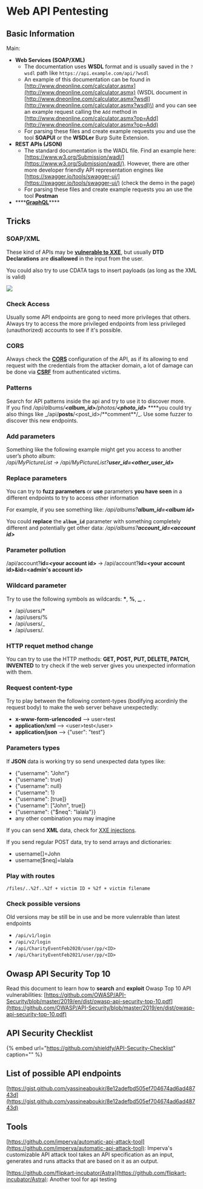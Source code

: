 # Web API Pentesting

## Basic Information

Main:

* **Web Services \(SOAP/XML\)**
  * The documentation uses **WSDL** format and is usually saved in the `?wsdl` path like `https://api.example.com/api/?wsdl`
  * An example of this documentation can be found in [http://www.dneonline.com/calculator.asmx](http://www.dneonline.com/calculator.asmx) \(WSDL document in [http://www.dneonline.com/calculator.asmx?wsdl](http://www.dneonline.com/calculator.asmx?wsdl)\) and you can see an example request calling the `Add` method in [http://www.dneonline.com/calculator.asmx?op=Add](http://www.dneonline.com/calculator.asmx?op=Add)
  * For parsing these files and create example requests you and use the tool **SOAPUI** or the **WSDLer** Burp Suite Extension.
* **REST APIs \(JSON\)**
  * The standard documentation is the WADL file. Find an example here: [https://www.w3.org/Submission/wadl/](https://www.w3.org/Submission/wadl/). However, there are other more developer friendly API representation engines like [https://swagger.io/tools/swagger-ui/](https://swagger.io/tools/swagger-ui/) \(check the demo in the page\)
  * For parsing these files and create example requests you an use the tool **Postman**
* \*\*\*\*[**GraphQL**](graphql.md)\*\*\*\*

## Tricks

### SOAP/XML

These kind of APIs may be [**vulnerable to XXE**](../../pentesting-web/xxe-xee-xml-external-entity.md), but usually **DTD Declarations** are **disallowed** in the input from the user.

You could also try to use CDATA tags to insert payloads \(as long as the XML is valid\)

![](../../.gitbook/assets/image%20%28537%29.png)

### Check Access

Usually some API endpoints are gong to need more privileges that others. Always try to access the more privileged endpoints from less privileged \(unauthorized\) accounts to see if it's possible.

### CORS

Always check the [**CORS**](../../pentesting-web/cors-bypass.md) configuration of the API, as if its allowing to end request with the credentials from the attacker domain, a lot of damage can be done via [**CSRF**](../../pentesting-web/csrf-cross-site-request-forgery.md) from authenticated victims.

### Patterns

Search for API patterns inside the api and try to use it to discover more.  
If you find _/api/albums/**&lt;album\_id&gt;**/photos/**&lt;photo\_id&gt;**_ **\*\*you could try also things like \_/api/**posts**/&lt;post\_id&gt;/**comment\*\*/\_. Use some fuzzer to discover this new endpoints.

### Add parameters

Something like the following example might get you access to another user’s photo album:  
_/api/MyPictureList → /api/MyPictureList?**user\_id=&lt;other\_user\_id&gt;**_

### Replace parameters

You can try to **fuzz parameters** or **use** parameters **you have seen** in a different endpoints to try to access other information

For example, if you see something like: _/api/albums?**album\_id=&lt;album id&gt;**_

You could **replace** the **`album_id`** parameter with something completely different and potentially get other data: _/api/albums?**account\_id=&lt;account id&gt;**_

### Parameter pollution

/api/account?**id=&lt;your account id&gt;** → /api/account?**id=&lt;your account id&gt;&id=&lt;admin's account id&gt;**

### Wildcard parameter

Try to use the following symbols as wildcards: **\***, **%**, **\_**, **.**

* /api/users/\*
* /api/users/%
* /api/users/\_
* /api/users/.

### HTTP requet method change

You can try to use the HTTP methods: **GET, POST, PUT, DELETE, PATCH, INVENTED** to try check if the web server gives you unexpected information with them.

### Request content-type

Try to play between the following content-types \(bodifying acordinly the request body\) to make the web server behave unexpectedly:

* **x-www-form-urlencoded** --&gt; user=test
* **application/xml** --&gt;  &lt;user&gt;test&lt;/user&gt;
* **application/json** --&gt;  {"user": "test"}

### Parameters types

If **JSON** data is working try so send unexpected data types like:

* {"username": "John"}
* {"username": true}
* {"username": null}
* {"username": 1}
* {"username": \[true\]}
* {"username": \["John", true\]}
* {"username": {"$neq": "lalala"}}
* any other combination you may imagine

If you can send **XML** data, check for [XXE injections](../../pentesting-web/xxe-xee-xml-external-entity.md).

If you send regular POST data, try to send arrays and dictionaries:

* username\[\]=John
* username\[$neq\]=lalala

### Play with routes

`/files/..%2f..%2f + victim ID + %2f + victim filename`

### Check possible versions

Old versions may be still be in use and be more vulenrable than latest endpoints

* `/api/v1/login`
* `/api/v2/login` 
* `/api/CharityEventFeb2020/user/pp/<ID>`
* `/api/CharityEventFeb2021/user/pp/<ID>`

## Owasp API Security Top 10

Read this document to learn how to **search** and **exploit** Owasp Top 10 API vulnerabilities: [https://github.com/OWASP/API-Security/blob/master/2019/en/dist/owasp-api-security-top-10.pdf](https://github.com/OWASP/API-Security/blob/master/2019/en/dist/owasp-api-security-top-10.pdf)

## API Security Checklist

{% embed url="https://github.com/shieldfy/API-Security-Checklist" caption="" %}

## List of possible API endpoints

[https://gist.github.com/yassineaboukir/8e12adefbd505ef704674ad6ad48743d](https://gist.github.com/yassineaboukir/8e12adefbd505ef704674ad6ad48743d)

## Tools

[https://github.com/imperva/automatic-api-attack-tool](https://github.com/imperva/automatic-api-attack-tool): Imperva's customizable API attack tool takes an API specification as an input, generates and runs attacks that are based on it as an output.

[https://github.com/flipkart-incubator/Astra](https://github.com/flipkart-incubator/Astra): Another tool for api testing

